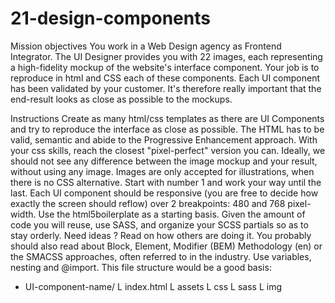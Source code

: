 # 21-design-components

Mission objectives
You work in a Web Design agency as Frontend Integrator. The UI Designer provides you with 22 images, each representing a high-fidelity mockup of the website's interface component. Your job is to reproduce in html and CSS each of these components. Each UI component has been validated by your customer. It's therefore really important that the end-result looks as close as possible to the mockups.

Instructions
Create as many html/css templates as there are UI Components and try to reproduce the interface as close as possible. The HTML has to be valid, semantic and abide to the Progressive Enhancement approach. With your css skills, reach the closest "pixel-perfect" version you can. Ideally, we should not see any difference between the image mockup and your result, without using any image. Images are only accepted for illustrations, when there is no CSS alternative.
Start with number 1 and work your way until the last.
Each UI component should be responsive (you are free to decide how exactly the screen should reflow) over 2 breakpoints: 480 and 768 pixel-width.
Use the html5boilerplate as a starting basis.
Given the amount of code you will reuse, use SASS, and organize your SCSS partials so as to stay orderly. Need ideas ? Read on how others are doing it. You probably should also read about Block, Element, Modifier (BEM) Methodology (en) or the SMACSS approaches, often referred to in the industry. Use variables, nesting and @import.
This file structure would be a good basis:
- UI-component-name/
    L index.html
    L assets
        L css
        L sass
        L img
